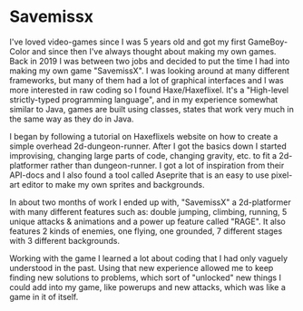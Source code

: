 # Savemissx
I've loved video-games since I was 5 years old and got my first GameBoy-Color and since then I've always thought about making my own games. Back in 2019 I was between two jobs and decided to put the time I had into making my own game "SavemissX". I was looking around at many different frameworks, but many of them had a lot of graphical interfaces and I was more interested in raw coding so I found Haxe/Haxeflixel. It's a "High-level strictly-typed programming language", and in my experience somewhat similar to Java, games are built using classes, states that work very much in the same way as they do in Java.

I began by following a tutorial on Haxeflixels website on how to create a simple overhead 2d-dungeon-runner. After I got the basics down I started improvising, changing large parts of code, changing gravity, etc. to fit a 2d-platformer rather than dungeon-runner. I got a lot of inspiration from their API-docs and I also found a tool called Aseprite that is an easy to use pixel-art editor to make my own sprites and backgrounds.

In about two months of work I ended up with, "SavemissX" a 2d-platformer with many different features such as: double jumping, climbing, running, 5 unique attacks & animations and a power up feature called "RAGE". It also features 2 kinds of enemies, one flying, one grounded, 7 different stages with 3 different backgrounds.

Working with the game I learned a lot about coding that I had only vaguely understood in the past. Using that new experience allowed me to keep finding new solutions to problems, which sort of "unlocked" new things I could add into my game, like powerups and new attacks, which was like a game in it of itself.
